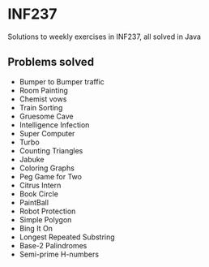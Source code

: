# INF237


Solutions to weekly exercises in INF237, all solved in Java



## Problems solved
* Bumper to Bumper traffic
* Room Painting
* Chemist vows
* Train Sorting
* Gruesome Cave
* Intelligence Infection
* Super Computer
* Turbo
* Counting Triangles
* Jabuke
* Coloring Graphs
* Peg Game for Two
* Citrus Intern
* Book Circle
* PaintBall
* Robot Protection
* Simple Polygon
* Bing It On
* Longest Repeated Substring
* Base-2 Palindromes
* Semi-prime H-numbers 
